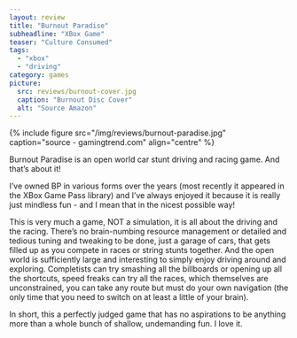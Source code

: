 ```yaml
---
layout: review
title: "Burnout Paradise"
subheadline: "XBox Game"
teaser: "Culture Consumed"
tags:
  - "xbox"
  - "driving"
category: games
picture:
  src: reviews/burnout-cover.jpg
  caption: "Burnout Disc Cover"
  alt: "Source Amazon"
---
```


{% include figure src="/img/reviews/burnout-paradise.jpg" caption="source - gamingtrend.com" align="centre" %}


Burnout Paradise is an open world car stunt driving and racing game. And that’s about it!

I’ve owned BP in various forms over the years (most recently it appeared in the XBox Game Pass library) and I’ve always enjoyed it because it is really just mindless fun - and I mean that in the nicest possible way!

This is very much a game, NOT a simulation, it is all about the driving and the racing. There’s no brain-numbing resource management or detailed and tedious tuning and tweaking to be done, just a garage of cars, that gets filled up as you compete in races or string stunts together. And the open world is sufficiently large and interesting to simply enjoy driving around and exploring. Completists can try smashing all the billboards or opening up all the shortcuts, speed freaks can try all the races, which themselves are unconstrained, you can take any route but must do your own navigation (the only time that you need to switch on at least a little of your brain).

In short, this a perfectly judged game that has no aspirations to be anything more than a whole bunch of shallow, undemanding fun. I love it.
